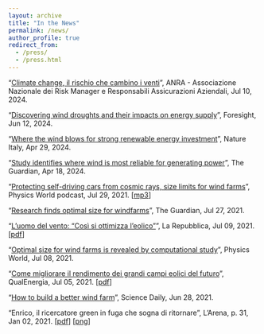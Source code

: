 ```yaml
---
layout: archive
title: "In the News"
permalink: /news/
author_profile: true
redirect_from:
  - /press/
  - /press.html
---
```


“[Climate change, il rischio che cambino i venti](https://www.anra.it/article/3932/climate-change-il-rischio-che-cambino-i-venti)”, ANRA - Associazione Nazionale dei Risk Manager e Responsabili Assicurazioni Aziendali, Jul 10, 2024.

“[Discovering wind droughts and their impacts on energy supply](https://www.climateforesight.eu/interview/where-the-wind-blows-navigating-wind-droughts/)”, Foresight, Jun 12, 2024.

“[Where the wind blows for strong renewable energy investment](https://www.nature.com/articles/d43978-024-00072-9)”, Nature Italy, Apr 29, 2024.

“[Study identifies where wind is most reliable for generating power](https://www.theguardian.com/news/2024/apr/18/study-identifies-where-wind-is-most-reliable-for-generating-power)”, The Guardian, Apr 18, 2024.

“[Protecting self-driving cars from cosmic rays, size limits for wind farms](https://physicsworld.com/a/protecting-self-driving-cars-from-cosmic-rays-size-limits-for-wind-farms/)”, Physics World podcast, Jul 29, 2021. [[mp3](/press/Physics_World_Weekly_podcast_2021-07-29.mp3)]

“[Research finds optimal size for windfarms](https://www.theguardian.com/news/2021/jul/27/weatherwatch-research-finds-optimal-size-for-windfarms)”, The Guardian, Jul 27, 2021.

“[L’uomo del vento: “Così si ottimizza l’eolico”](https://www.repubblica.it/green-and-blue/2021/07/09/news/l_uomo_del_vento_cosi_si_ottimizza_l_eolico_-309097215/)”, La Repubblica, Jul 09, 2021. [[pdf](/press/Articolo_Repubblica_2021-07-09.pdf)]

“[Optimal size for wind farms is revealed by computational study](https://physicsworld.com/a/optimal-size-for-wind-farms-is-revealed-by-computational-study/)”, Physics World, Jul 08, 2021.

“[Come migliorare il rendimento dei grandi campi eolici del futuro](https://www.qualenergia.it/pro/articoli/come-migliorare-il-rendimento-dei-grandi-campi-eolici-del-futuro/)”, QualEnergia, Jul 05, 2021. [[pdf](/press/Articolo_QualEnergia_2021-07-05.pdf)]

“[How to build a better wind farm](https://www.sciencedaily.com/releases/2021/06/210628170512.htm)”, Science Daily, Jun 28, 2021.

“Enrico, il ricercatore green in fuga che sogna di ritornare”, L’Arena, p. 31, Jan 02, 2021. [[pdf](/press/LArena_2021-01-02.pdf)] [[png](/press/Articolo_LArena_2021-01-02.png)]